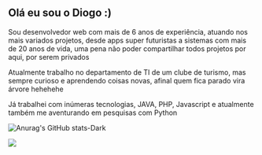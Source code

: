 <div>
  <p><h2>Olá eu sou o Diogo :)</h2></p>
  
  <p>Sou desenvolvedor web com mais de 6 anos de experiência, atuando nos mais variados projetos, desde apps super futuristas a sistemas com mais de 20 anos de vida, uma pena não poder compartilhar todos projetos por aqui, por serem privados</p>
  
  <p>Atualmente trabalho no departamento de TI de um clube de turismo, mas sempre curioso e aprendendo coisas novas, afinal quem fica parado vira árvore hehehehe</p>
  
  <p>Já trabalhei com inúmeras tecnologias, JAVA, PHP, Javascript e atualmente também me aventurando em pesquisas com Python</p>
  
  ![Anurag's GitHub stats-Dark](https://github-readme-stats.vercel.app/api?username=diogoCostaProjects&show_icons=true&theme=dark#gh-dark-mode-only)    

  <img heigth="180em" src="https://github-readme-stats.vercel.app/api/top-langs?username=diogoCostaProjects&layout=compact&langs_count=16&theme=dark">
</div>


